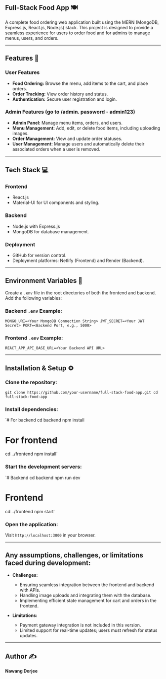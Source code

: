 Full-Stack Food App 🍽️
-----------------------

A complete food ordering web application built using the MERN (MongoDB, Express.js, React.js, Node.js) stack. This project is designed to provide a seamless experience for users to order food and for admins to manage menus, users, and orders.

* * * * *

Features 🚀
-----------

### User Features

-   **Food Ordering:** Browse the menu, add items to the cart, and place orders.
-   **Order Tracking:** View order history and status.
-   **Authentication:** Secure user registration and login.

### Admin Features (go to /admin. password - admin123)

-   **Admin Panel:** Manage menu items, orders, and users.
-   **Menu Management:** Add, edit, or delete food items, including uploading images.
-   **Order Management:** View and update order statuses.
-   **User Management:** Manage users and automatically delete their associated orders when a user is removed.

* * * * *

Tech Stack 💻
-------------

### Frontend

-   React.js
-   Material-UI for UI components and styling.

### Backend

-   Node.js with Express.js
-   MongoDB for database management.

### Deployment

-   GitHub for version control.
-   Deployment platforms: Netlify (Frontend) and Render (Backend).

* * * * *

Environment Variables 🔐
------------------------

Create a `.env` file in the root directories of both the frontend and backend. Add the following variables:

### Backend `.env` Example:

`MONGO_URI=<Your MongoDB Connection String>
JWT_SECRET=<Your JWT Secret>
PORT=<Backend Port, e.g., 5000>`

### Frontend `.env` Example:

`REACT_APP_API_BASE_URL=<Your Backend API URL>`

* * * * *

Installation & Setup ⚙️
-----------------------

### Clone the repository:

`git clone https://github.com/your-username/full-stack-food-app.git
cd full-stack-food-app`

### Install dependencies:

`# For backend
cd backend
npm install

# For frontend
cd ../frontend
npm install`

### Start the development servers:

`# Backend
cd backend
npm run dev

# Frontend
cd ../frontend
npm start`

### Open the application:

Visit `http://localhost:3000` in your browser.

* * * * *

Any assumptions, challenges, or limitations faced during development:
---------------------------------------------------------------------


-   **Challenges:**

    -   Ensuring seamless integration between the frontend and backend with APIs.
    -   Handling image uploads and integrating them with the database.
    -   Implementing efficient state management for cart and orders in the frontend.
-   **Limitations:**

    -   Payment gateway integration is not included in this version.
    -   Limited support for real-time updates; users must refresh for status updates.

* * * * *

Author ✍️
---------

**Nawang Dorjee**
